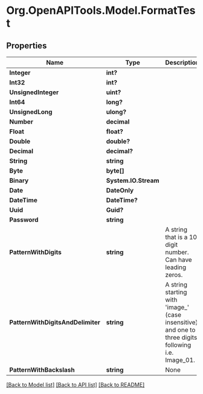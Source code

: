 # Org.OpenAPITools.Model.FormatTest

## Properties

Name | Type | Description | Notes
------------ | ------------- | ------------- | -------------
**Integer** | **int?** |  | [optional] 
**Int32** | **int?** |  | [optional] 
**UnsignedInteger** | **uint?** |  | [optional] 
**Int64** | **long?** |  | [optional] 
**UnsignedLong** | **ulong?** |  | [optional] 
**Number** | **decimal** |  | 
**Float** | **float?** |  | [optional] 
**Double** | **double?** |  | [optional] 
**Decimal** | **decimal?** |  | [optional] 
**String** | **string** |  | [optional] 
**Byte** | **byte[]** |  | 
**Binary** | **System.IO.Stream** |  | [optional] 
**Date** | **DateOnly** |  | 
**DateTime** | **DateTime?** |  | [optional] 
**Uuid** | **Guid?** |  | [optional] 
**Password** | **string** |  | 
**PatternWithDigits** | **string** | A string that is a 10 digit number. Can have leading zeros. | [optional] 
**PatternWithDigitsAndDelimiter** | **string** | A string starting with &#39;image_&#39; (case insensitive) and one to three digits following i.e. Image_01. | [optional] 
**PatternWithBackslash** | **string** | None | [optional] 

[[Back to Model list]](../README.md#documentation-for-models) [[Back to API list]](../README.md#documentation-for-api-endpoints) [[Back to README]](../README.md)

